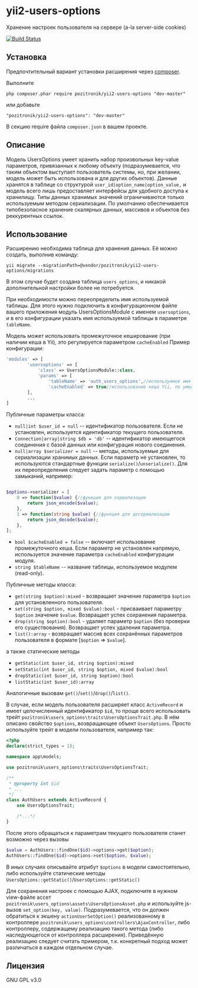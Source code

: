 yii2-users-options
=================
Хранение настроек пользователя на сервере (a-la server-side cookies)

[![Build Status](https://github.com/pozitronik/yii2-users-options/actions/workflows/ci.yml/badge.svg)](https://github.com/pozitronik/yii2-users-options/actions)


Установка
---------

Предпочтительный вариант установки расширения через [composer](http://getcomposer.org/download/).

Выполните

```
php composer.phar require pozitronik/yii2-users-options "dev-master"
```

или добавьте

```
"pozitronik/yii2-users-options": "dev-master"
```

В секцию require файла `composer.json` в вашем проекте.

Описание
--------

Модель UsersOptions умеет хранить набор произвольных key-value параметров, привязанных к любому объекту (подразумевается, что таким объектом
выступает пользователь системы, но, при желании, модель может быть использована и для других объектов).
Данные хранятся в таблице со структурой `user_id|option_name|option_value,` и модель всего лишь предоставляет интерфейсы для удобного
доступа к хранилищу.
Типы данных хранимых значений ограничиваются только используемым методом сериализации. По умолчанию обеспечивается типобезопасное хранение
скалярных данных, массивов и объектов без реккурентных ссылок.

Использование
-------------

Расширению необходима таблица для хранения данных. Её можно создать, выполнив команду:

`yii migrate --migrationPath=@vendor/pozitronik/yii2-users-options/migrations`

В этом случае будет создана таблица `users_options`, и никакой дополнительной настройки более не потребуется.

При необходимости можно переопределить имя используемой таблицы. Для этого нужно подключить в конфигурационном файле вашего приложения
модуль UsersOptionsModule с именем `usersoptions`, и в его конфигурации указать имя используемой таблицы в параметре `tableName`.

Модель может использовать промежуточное кеширование (при наличии кеша в Yii), это регулируется параметром `cacheEnabled`
Пример конфигурации:

```php
'modules' => [
		'usersoptions' => [
			'class' => UsersOptionsModule::class,
			'params' => [
				'tableName' => 'auth_users_options',//используемое имя таблицы, по умолчанию 'users_options'
				'cacheEnabled' => true//использование кеша Yii, по умолчанию false
		],
		...
]
```

Публичные параметры класса:

* `null|int $user_id = null` -- идентификатор пользователя. Если не установлен, используется идентификатор текущего пользователя.
* `Connection|array|string $db = 'db'` -- идентификатор имеющегося соединения с базой данных или конфигурация нового соединения.
* `null|array $serializer = null` -- методы, используемые для сериализации хранимых данных. Если параметр не установлен, то используются
  стандартные функции `serialize()`/`unserialize()`. Для их переопределения следует задать параметр с помощью замыканий, например:

```php

$options->serializer = [
	0 => function($value) {//функция для сериализации
		return json_encode($value);
	},
	1 => function(string $value) {//функция для десериализации
		return json_decode($value);
	},
];

```

* `bool $cacheEnabled = false` -- включает использование промежуточного кеша. Если параметр не установлен напрямую, используется значение
  параметра `cacheEnabled` конфигурации модуля.
* `string $tableName` -- название таблицы, используемое модулем (read-only).

Публичные методы класса:

* `get(string $option):mixed` - возвращает значение параметра `$option` для установленного пользователя.
* `set(string $option, mixed $value):bool` - присваивает параметру `$option` значение `$value`. Возвращает успех сохранения параметра.
* `drop(string $option):bool` - удаляет параметр `$option` (без проверки его существования). Возвращает успех удаления параметра.
* `list():array` - возвращает массив всех сохранённых параметров пользователя в формате [`$option` => `$value`].

а также статические методы

* `getStatic(int $user_id, string $option):mixed`
* `setStatic(int $user_id, string $option, mixed $value):bool`
* `dropStatic(int $user_id, string $option):bool`
* `listStatic(int $user_id):array`

Аналогичные вызовам `get()`/`set()`/`drop()`/`list()`.

В случае, если модель пользователя расширяет класс `ActiveRecord` и имеет целочисленный идентификатор `$id`, то проще всего использовать
трейт `pozitronik\users_options\traits\UsersOptionsTrait.php`. В нём описано свойство `$options`, возвращающее объект `UsersOptions`. Просто
используйте трейт в модели пользователя, например так:

```php
<?php
declare(strict_types = 1);

namespace app\models;

use pozitronik\users_options\traits\UsersOptionsTrait;

/**
 * @property int $id
 * ...
 */
class AuthUsers extends ActiveRecord {
    use UsersOptionsTrait;

    /*...*/
}
```

После этого обращаться к параметрам текущего пользователя станет возможно через вызовы

```php
$value = AuthUsers::findOne($id)->options->get($option);
AuthUsers::findOne($id)->options->set($option, $value);
```

В иных случаях описывайте атрибут `$options` в модели самостоятельно, либо используйте статические
методы `UsersOptions::getStatic()`/`UsersOptions::getStatic()`

Для сохранения настроек с помощью AJAX, подключите в нужном view-файле ассет `pozitronik\users_options\assets\UsersOptionsAsset.php` и
используйте js-вызов `set_option(key, value)`. Подразумевается, что он должен обратиться к экшену `actionUserSetOption()` реализованному в
контроллере `pozitronik\users_options\controllers\AjaxController`, либо контроллеру, содержащему реализацию такого метода (либо
наследующегося от контроллера расширения). Приведённую реализацию следует считать примером, т.к. конкретный подход может различаться в
каждом отдельном случае.

Лицензия
--------
GNU GPL v3.0